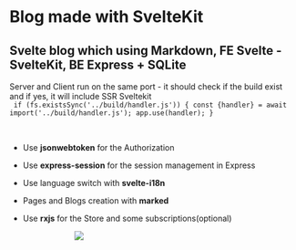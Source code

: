 # Blog made with SvelteKit

## Svelte blog which using Markdown, FE Svelte - SvelteKit, BE Express + SQLite

Server and Client run on the same port - it should check if the build exist and if yes, it will include SSR Sveltekit
<br>
` if (fs.existsSync('../build/handler.js')) { const {handler} = await import('../build/handler.js'); app.use(handler); }`

<br>

- Use **jsonwebtoken** for the Authorization
- Use **express-session** for the session management in Express
- Use language switch with **svelte-i18n**
- Pages and Blogs creation with **marked**
- Use **rxjs** for the Store and some subscriptions(optional)
  <br>

  <img src="https://res.cloudinary.com/dnpgh1vhi/image/upload/v1655193553/screenshot_2022-06-14_o_9.57.19_kexrkc.png" style="max-width:300px;  display: block; margin: auto;">
